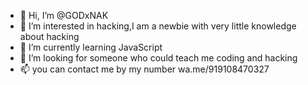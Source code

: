 - 👋 Hi, I’m @GODxNAK
- 👀 I’m interested in hacking,I am a newbie with very little knowledge about hacking
- 🌱 I’m currently learning JavaScript
- 💞️ I’m looking for someone who could teach me coding and hacking
- 📫 you can contact me by my number wa.me/919108470327

<!---
GODxNAK/GODxNAK is a ✨ special ✨ repository because its `README.md` (this file) appears on your GitHub profile.
You can click the Preview link to take a look at your changes.
--->
